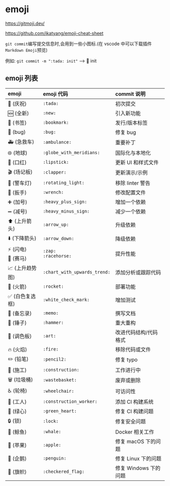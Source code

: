 # emoji

https://gitmoji.dev/

https://github.com/ikatyang/emoji-cheat-sheet

`git commit`编写提交信息时,会用到一些小图标.(在 vscode 中可以下载插件`Markdown Emoji`预览)

例如: `git commit -m ":tada: init"` --> :tada: init

## emoji 列表

| emoji                                   | emoji 代码                   | commit 说明           |
| :-------------------------------------- | :--------------------------- | :-------------------- |
| :tada: (庆祝)                           | `:tada:`                     | 初次提交              |
| :new: (全新)                            | `:new:`                      | 引入新功能            |
| :bookmark: (书签)                       | `:bookmark:`                 | 发行/版本标签         |
| :bug: (bug)                             | `:bug:`                      | 修复 bug              |
| :ambulance: (急救车)                    | `:ambulance:`                | 重要补丁              |
| :globe_with_meridians: (地球)           | `:globe_with_meridians:`     | 国际化与本地化        |
| :lipstick: (口红)                       | `:lipstick:`                 | 更新 UI 和样式文件    |
| :clapper: (场记板)                      | `:clapper:`                  | 更新演示/示例         |
| :rotating_light: (警车灯)               | `:rotating_light:`           | 移除 linter 警告      |
| :wrench: (扳手)                         | `:wrench:`                   | 修改配置文件          |
| :heavy_plus_sign: (加号)                | `:heavy_plus_sign:`          | 增加一个依赖          |
| :heavy_minus_sign: (减号)               | `:heavy_minus_sign:`         | 减少一个依赖          |
| :arrow_up: (上升箭头)                   | `:arrow_up:`                 | 升级依赖              |
| :arrow_down: (下降箭头)                 | `:arrow_down:`               | 降级依赖              |
| :zap: (闪电)<br>:racehorse: (赛马)      | `:zap:`<br>`:racehorse:`     | 提升性能              |
| :chart_with_upwards_trend: (上升趋势图) | `:chart_with_upwards_trend:` | 添加分析或跟踪代码    |
| :rocket: (火箭)                         | `:rocket:`                   | 部署功能              |
| :white_check_mark: (白色复选框)         | `:white_check_mark:`         | 增加测试              |
| :memo: (备忘录)                         | `:memo:`                     | 撰写文档              |
| :hammer: (锤子)                         | `:hammer:`                   | 重大重构              |
| :art: (调色板)                          | `:art:`                      | 改进代码结构/代码格式 |
| :fire: (火焰)                           | `:fire:`                     | 移除代码或文件        |
| :pencil2: (铅笔)                        | `:pencil2:`                  | 修复 typo             |
| :construction: (施工)                   | `:construction:`             | 工作进行中            |
| :wastebasket: (垃圾桶)                  | `:wastebasket:`              | 废弃或删除            |
| :wheelchair: (轮椅)                     | `:wheelchair:`               | 可访问性              |
| :construction_worker: (工人)            | `:construction_worker:`      | 添加 CI 构建系统      |
| :green_heart: (绿心)                    | `:green_heart:`              | 修复 CI 构建问题      |
| :lock: (锁)                             | `:lock:`                     | 修复安全问题          |
| :whale: (鲸鱼)                          | `:whale:`                    | Docker 相关工作       |
| :apple: (苹果)                          | `:apple:`                    | 修复 macOS 下的问题   |
| :penguin: (企鹅)                        | `:penguin:`                  | 修复 Linux 下的问题   |
| :checkered_flag: (旗帜)                 | `:checkered_flag:`           | 修复 Windows 下的问题 |
